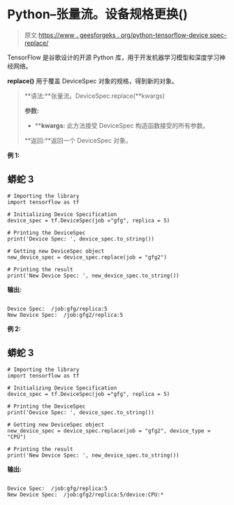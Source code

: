 # Python–张量流。设备规格更换()

> 原文:[https://www . geesforgeks . org/python-tensorflow-device spec-replace/](https://www.geeksforgeeks.org/python-tensorflow-devicespec-replace/)

TensorFlow 是谷歌设计的开源 Python 库，用于开发机器学习模型和深度学习神经网络。

**replace()** 用于覆盖 DeviceSpec 对象的规格，得到新的对象。

> **语法:**张量流。DeviceSpec.replace(**kwargs)
> 
> **参数:**
> 
> *   ****kwargs:** 此方法接受 DeviceSpec 构造函数接受的所有参数。
> 
> **返回:**返回一个 DeviceSpec 对象。

**例 1:**

## 蟒蛇 3

```
# Importing the library
import tensorflow as tf

# Initializing Device Specification
device_spec = tf.DeviceSpec(job ="gfg", replica = 5)

# Printing the DeviceSpec 
print('Device Spec: ', device_spec.to_string())

# Getting new DeviceSpec object
new_device_spec = device_spec.replace(job = "gfg2")

# Printing the result
print('New Device Spec: ', new_device_spec.to_string())
```

**输出:**

```

Device Spec:  /job:gfg/replica:5
New Device Spec:  /job:gfg2/replica:5

```

**例 2:**

## 蟒蛇 3

```
# Importing the library
import tensorflow as tf

# Initializing Device Specification
device_spec = tf.DeviceSpec(job ="gfg", replica = 5)

# Printing the DeviceSpec 
print('Device Spec: ', device_spec.to_string())

# Getting new DeviceSpec object
new_device_spec = device_spec.replace(job = "gfg2", device_type = "CPU")

# Printing the result
print('New Device Spec: ', new_device_spec.to_string())
```

**输出:**

```

Device Spec:  /job:gfg/replica:5
New Device Spec:  /job:gfg2/replica:5/device:CPU:*

```